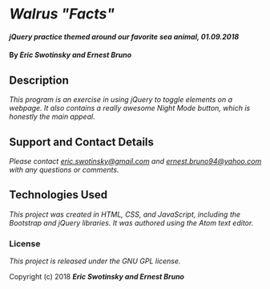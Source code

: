 # _Walrus "Facts"_

#### _jQuery practice themed around our favorite sea animal, 01.09.2018_

#### By _**Eric Swotinsky and Ernest Bruno**_

## Description

_This program is an exercise in using jQuery to toggle elements on a webpage. It also contains a really awesome Night Mode button, which is honestly the main appeal._

## Support and Contact Details

_Please contact eric.swotinsky@gmail.com and ernest.bruno94@yahoo.com with any questions or comments._

## Technologies Used

_This project was created in HTML, CSS, and JavaScript, including the Bootstrap and jQuery libraries. It was authored using the Atom text editor._

### License

*This project is released under the GNU GPL license.*

Copyright (c) 2018 **_Eric Swotinsky and Ernest Bruno_**
